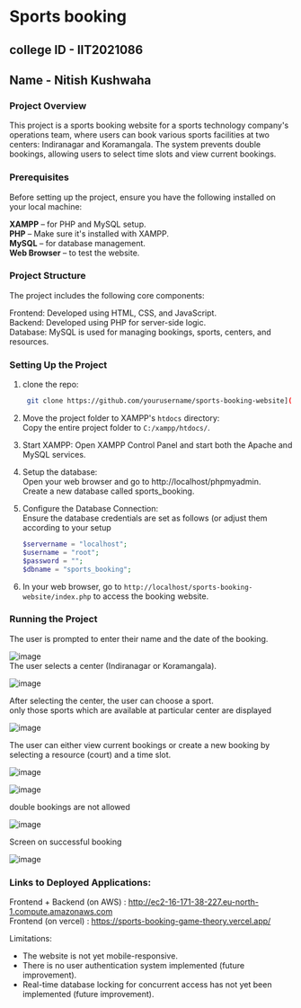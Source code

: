 # Sports booking 
## college ID - IIT2021086
## Name - Nitish Kushwaha

### Project Overview
This project is a sports booking website for a sports technology company's operations team, where users can book various sports facilities at two centers: Indiranagar and Koramangala. The system prevents double bookings, allowing users to select time slots and view current bookings.

### Prerequisites
Before setting up the project, ensure you have the following installed on your local machine:

**XAMPP** – for PHP and MySQL setup.  
**PHP** – Make sure it's installed with XAMPP.  
**MySQL** – for database management.  
**Web Browser** – to test the website.  

### Project Structure
The project includes the following core components:  

Frontend: Developed using HTML, CSS, and JavaScript.  
Backend: Developed using PHP for server-side logic.  
Database: MySQL is used for managing bookings, sports, centers, and resources.  

### Setting Up the Project
1. clone the repo:
   ```bash
    git clone https://github.com/yourusername/sports-booking-website](https://github.com/NitishKushwaha/Sports_booking-Game_Theory.git
   
2. Move the project folder to XAMPP's `htdocs` directory:  
    Copy the entire project folder to `C:/xampp/htdocs/`.

3. Start XAMPP:
   Open XAMPP Control Panel and start both the Apache and MySQL services.

4. Setup the database:  
   Open your web browser and go to http://localhost/phpmyadmin.  
   Create a new database called sports_booking.

5. Configure the Database Connection:  
   Ensure the database credentials are set as follows (or adjust them according to your setup
   
   ```php
   $servername = "localhost"; 
   $username = "root"; 
   $password = ""; 
   $dbname = "sports_booking";

6. In your web browser, go to `http://localhost/sports-booking-website/index.php` to access the booking website.


### Running the Project

The user is prompted to enter their name and the date of the booking.

![image](https://github.com/user-attachments/assets/6c857393-8a95-4167-b923-8356b84ca83f)  
The user selects a center (Indiranagar or Koramangala).  

![image](https://github.com/user-attachments/assets/e2f74329-cd14-4696-9664-425106d509d5)

After selecting the center, the user can choose a sport.  
only those sports which are available at particular center are displayed  

![image](https://github.com/user-attachments/assets/b7a607da-d532-40d7-93cb-b8948026207e)  

The user can either view current bookings or create a new booking by selecting a resource (court) and a time slot.  

![image](https://github.com/user-attachments/assets/ee7520f2-1ac9-446f-93f6-4022750ed430)  

![image](https://github.com/user-attachments/assets/163b569c-ea81-4887-9000-76952bbb8516)  

double bookings are not allowed  

![image](https://github.com/user-attachments/assets/25f5095a-4b05-43da-8b84-5188d240d022)

Screen on successful booking  

![image](https://github.com/user-attachments/assets/bed99850-e9d5-4c71-aa47-e4cd82dcb28f)  

### Links to Deployed Applications:

Frontend + Backend (on AWS) : http://ec2-16-171-38-227.eu-north-1.compute.amazonaws.com  
Frontend (on vercel) : https://sports-booking-game-theory.vercel.app/  

Limitations:  

* The website is not yet mobile-responsive.
*  There is no user authentication system implemented (future improvement).  
* Real-time database locking for concurrent access has not yet been implemented (future improvement).  










   
